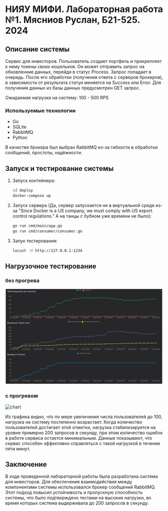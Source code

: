 # НИЯУ МИФИ. Лабораторная работа №1. Мясниов Руслан, Б21-525. 2024

## Описание системы

Сервис для инвесторов. Пользователь создает портфель и прикрепляет к нему токены своих кошельков. Он может отправить запрос на обновленние данных, перейдя в
статус Process. Запрос попадает в очередь. После его обработки (получения ответа с серверов брокеров), в зависимости от результата статуи меняется на Success или Error.
Для получения данных из базы данных предусмотрен GET запрос.

Ожидаемая нагрузка на систему: 100 - 500 RPS

### Используемые технологии

- Go
- SQLite
- RabbitMQ
- Python

В качестве брокера был выбран RabbitMQ из-за гибкости в обработки сообщений, простоты, надёжности.

## Запуск и тестирование системы

1. Запуск контейнера:
   ```bash
   cd deploy
   docker-compose up
   ```
2. Запуск сервера (Да, сервер запускается не в виртуальной среде из-за "Since Docker is a US company, we must comply with US export control regulations." А на танцы с бубном уже времени не было):
   ```bash
   go run cmd/main/app.go
   go run cmd/consumer/consumer.go
   ```
3. Запук тестирования:
   ```bash
   locust -H http://127.0.0.1:1234
   ```

## Нагрузочное тестирование

### без прогрева

![chart](assets/chart2.png)

### с прогревом

![chart](assets/charе3.png)

Из графика видно, что по мере увеличения числа пользователей до 100, нагрузка на систему постепенно возрастает.
Когда количество пользователей достигает этой отметки, нагрузка стабилизируется на уровне примерно 200 запросов в секунду,
при этом количество ошибок в работе сервиса остается минимальным. Данные показывают, что сервис способен эффективно справляться с такой нагрузкой в течение пяти минут.

## Заключение

В ходе проведенной лабораторной работы была разработана система для инвесторов.
Для обеспечения взаимодействия между компонентами системы использовался брокер сообщений RabbitMQ.
Этот подход повысил устойчивость и пропускную способность системы, что было подтверждено тестами на высокие нагрузки,
во время которых система выдерживала до 200 запросов в секунду.
